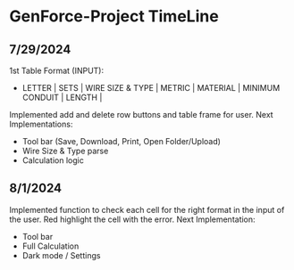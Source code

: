 # GenForce-Project TimeLine

## 7/29/2024
1st Table Format (INPUT):
* LETTER | SETS | WIRE SIZE & TYPE | METRIC | MATERIAL | MINIMUM CONDUIT | LENGTH |

Implemented add and delete row buttons and table frame for user.
Next Implementations:
* Tool bar (Save, Download, Print, Open Folder/Upload)
* Wire Size & Type parse
* Calculation logic

## 8/1/2024
Implemented function to check each cell for the right format in the input of the user.
Red highlight the cell with the error.
Next Implementation:
* Tool bar
* Full Calculation
* Dark mode / Settings
